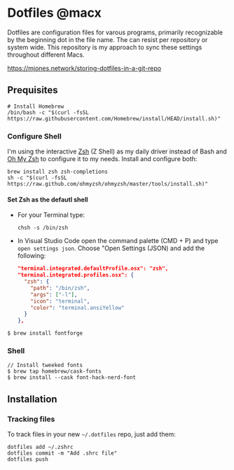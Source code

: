 # Dotfiles @macx

Dotfiles are configuration files for varous programs, primarily recognizable by the beginning dot in the file name. The can resist per repository or system wide. This repository is my approach to sync these settings throughout different Macs.

https://mjones.network/storing-dotfiles-in-a-git-repo

## Prequisites

```shell
# Install Homebrew
/bin/bash -c "$(curl -fsSL https://raw.githubusercontent.com/Homebrew/install/HEAD/install.sh)"
```

### Configure Shell

I'm using the interactive [Zsh](https://www.zsh.org/) (Z Shell) as my daily driver instead of Bash and [Oh My Zsh](https://github.com/ohmyzsh/ohmyzsh/wiki) to configure it to my needs. Install and configure both:

```shell
brew install zsh zsh-completions
sh -c "$(curl -fsSL https://raw.github.com/ohmyzsh/ohmyzsh/master/tools/install.sh)"
```

#### Set Zsh as the defautl shell

- For your Terminal type:
  ```shell
  chsh -s /bin/zsh
  ```
- In Visual Studio Code open the command palette (CMD + P) and type `open settings json`. Choose "Open Settings (JSON) and add the following:
  ```json
  "terminal.integrated.defaultProfile.osx": "zsh",
  "terminal.integrated.profiles.osx": {
    "zsh": {
      "path": "/bin/zsh",
      "args": ["-l"],
      "icon": "terminal",
      "color": "terminal.ansiYellow"
    }
  },
  ```

```shell
$ brew install fontforge
```

### Shell

```shell
// Install tweeked fonts
$ brew tap homebrew/cask-fonts
$ brew install --cask font-hack-nerd-font
```

## Installation

### Tracking files

To track files in your new `~/.dotfiles` repo, just add them:

```shell
dotfiles add ~/.zshrc
dotfiles commit -m "Add .shrc file"
dotfiles push
```
